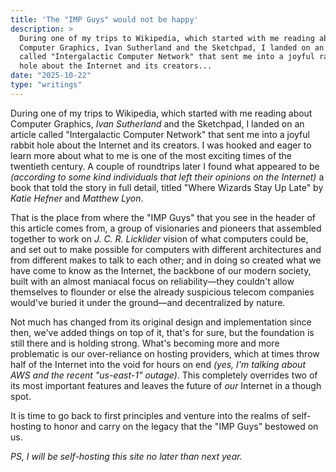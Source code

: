 ```yaml
---
title: 'The "IMP Guys" would not be happy'
description: >
  During one of my trips to Wikipedia, which started with me reading about
  Computer Graphics, Ivan Sutherland and the Sketchpad, I landed on an article
  called "Intergalactic Computer Network" that sent me into a joyful rabbit
  hole about the Internet and its creators...
date: "2025-10-22"
type: "writings"
---
```


During one of my trips to Wikipedia, which started with me reading about
Computer Graphics, *Ivan Sutherland* and the Sketchpad, I landed on an article
called "Intergalactic Computer Network" that sent me into a joyful rabbit hole
about the Internet and its creators. I was hooked and eager to learn more
about what to me is one of the most exciting times of the twentieth century.
A couple of roundtrips later I found what appeared to be *(according to some
kind individuals that left their opinions on the Internet)* a book that told
the story in full detail, titled "Where Wizards Stay Up Late" by *Katie Hefner*
and *Matthew Lyon*.

That is the place from where the "IMP Guys" that you see in the header of this
article comes from, a group of visionaries and pioneers that assembled together
to work on *J. C. R. Licklider* vision of what computers could be, and set out
to make possible for computers with different architectures and from different
makes to talk to each other; and in doing so created what we have come to know
as the Internet, the backbone of our modern society, built with an almost
maniacal focus on reliability—they couldn't allow themselves to flounder or
else the already suspicious telecom companies would've buried it under the
ground—and decentralized by nature.

Not much has changed from its original design and implementation since then,
we've added things on top of it, that's for sure, but the foundation is still
there and is holding strong. What's becoming more and more problematic is our
over-reliance on hosting providers, which at times throw half of the Internet
into the void for hours on end *(yes, I'm talking about AWS and the recent
"us-east-1" outage)*. This completely overrides two of its most important
features and leaves the future of *our* Internet in a though spot.

It is time to go back to first principles and venture into the realms of
self-hosting to honor and carry on the legacy that the "IMP Guys" bestowed on us.

*PS, I will be self-hosting this site no later than next year.*
